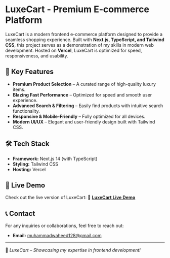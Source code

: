 # LuxeCart - Premium E-commerce Platform

LuxeCart is a modern frontend e-commerce platform designed to provide a seamless shopping experience. Built with **Next.js, TypeScript, and Tailwind CSS**, this project serves as a demonstration of my skills in modern web development. Hosted on **Vercel**, LuxeCart is optimized for speed, responsiveness, and usability.

## 🌟 Key Features
- **Premium Product Selection** – A curated range of high-quality luxury items.
- **Blazing Fast Performance** – Optimized for speed and smooth user experience.
- **Advanced Search & Filtering** – Easily find products with intuitive search functionality.
- **Responsive & Mobile-Friendly** – Fully optimized for all devices.
- **Modern UI/UX** – Elegant and user-friendly design built with Tailwind CSS.

## 🛠️ Tech Stack
- **Framework:** Next.js 14 (with TypeScript)
- **Styling:** Tailwind CSS
- **Hosting:** Vercel

## 🚀 Live Demo
Check out the live version of LuxeCart:
🔗 **[LuxeCart Live Demo](https://luxe-cart-one.vercel.app/)**

## 📞 Contact
For any inquiries or collaborations, feel free to reach out:
- **Email:** muhammadwaheed128@gmail.com

---

📢 *LuxeCart – Showcasing my expertise in frontend development!*
